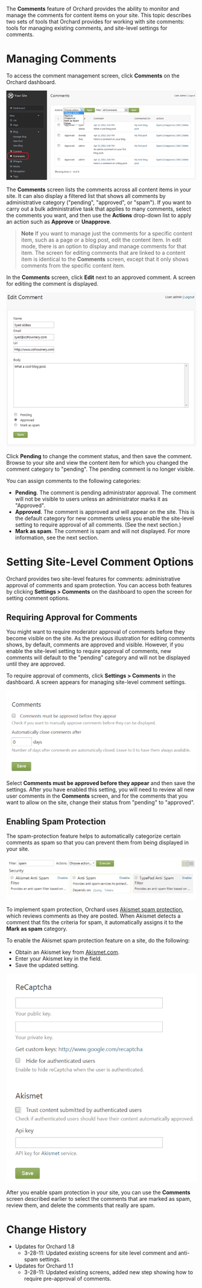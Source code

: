 
The **Comments** feature of Orchard provides the ability to monitor and manage the comments for content items on your site. This topic describes two sets of tools that Orchard provides for working with site comments: tools for managing existing comments, and site-level settings for comments.


# Managing Comments

To access the comment management screen, click **Comments** on the Orchard dashboard.

![](../Upload/screenshots_675/comments_dashboard_manage_675.png)

The **Comments** screen lists the comments across all content items in your site. It can also display a filtered list that shows all comments by administrative category ("pending", "approved", or "spam"). If you want to carry out a bulk administrative task that applies to many comments, select the comments you want, and then use the **Actions** drop-down list to apply an action such as **Approve** or **Unapprove**. 

> **Note** If you want to manage just the comments for a specific content item, such as a page or a blog post, edit the content item. In edit mode, there is an option to display and manage comments for that item. The screen for editing comments that are linked to a content item is identical to the **Comments** screen, except that it only shows comments from the specific content item.

In the **Comments** screen, click **Edit** next to an approved comment.  A screen for editing the comment is displayed. 

![](../Upload/screenshots_675/comments_editing_675.png)

Click **Pending** to change the comment status, and then save the comment.  Browse to your site and view the content item for which you changed the comment category to "pending".  The pending comment is no longer visible. 

You can assign comments to the following categories:

* **Pending**. The comment is pending administrator approval. The comment will not be visible to users unless an administrator marks it as "Approved".
* **Approved**. The comment is approved and will appear on the site. This is the default category for new comments unless you enable the site-level setting to require approval of all comments. (See the next section.) 
* **Mark as spam**. The comment is spam and will not displayed. For more information, see the next section.  

# Setting Site-Level Comment Options

Orchard provides two site-level features for comments: administrative approval of comments and spam protection. You can access both features by clicking **Settings > Comments** on the dashboard to open the screen for setting comment options. 

## Requiring Approval for Comments

You might want to require moderator approval of comments before they become visible on the site. As the previous illustration for editing comments shows, by default, comments are approved and visible. However, if you enable the site-level setting to require approval of comments, new comments will default to the "pending" category and will not be displayed until they are approved.

To require approval of comments, click **Settings > Comments** in the dashboard. A screen appears for managing site-level comment settings. 

![](../Upload/screenshots_675/manage_site_comments_settings_675.png)

Select **Comments must be approved before they appear** and then save the settings.  After you have enabled this setting, you will need to review all new user comments in the **Comments** screen, and for the comments that you want to allow on the site, change their status from "pending" to "approved". 

## Enabling Spam Protection

The spam-protection feature helps to automatically categorize certain comments as spam so that you can prevent them from being displayed in your site. 

![](../Upload/screenshots_675/spamcomments.png)

To implement spam protection, Orchard uses [Akismet spam protection](http://akismet.com/), which reviews comments as they are posted. When Akismet detects a comment that fits the criteria for spam, it automatically assigns it to the **Mark as spam** category. 

To enable the Akismet spam protection feature on a site, do the following:

* Obtain an Akismet key from [Akismet.com](http://akismet.com/). 
* Enter your Akismet key in the field.
* Save the updated setting.

![](../Upload/screenshots_675/comments_sitewide_settings_2_675.png)





After you enable spam protection in your site, you can use the **Comments** screen described earlier to select the comments that are marked as spam, review them, and delete the comments that really are spam.

  
  
  

# Change History
* Updates for Orchard 1.8
    * 3-28-11:  Updated existing screens for site level comment and anti-spam settings.
* Updates for Orchard 1.1
    * 3-28-11:  Updated existing screens, added new step showing how to require pre-approval of comments. 




